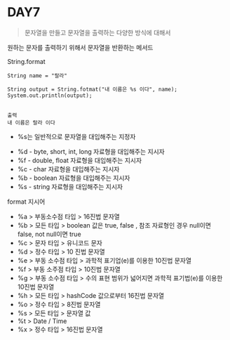 # DAY7 #

> 문자열을 만들고 문자열을 출력하는 다양한 방식에 대해서 



원하는 문자를 출력하기 위해서 문자열을 반환하는 메서드

String.format 

```
String name = "랄라"

String output = String.fotmat("내 이름은 %s 이다", name);
System.out.println(output);


출력
내 이름은 랄라 이다
```

* %s는 일반적으로 문자열을 대입해주는 지정자



- %d - byte, short, int, long 자료형을 대입해주는 지시자
- %f - double, float 자료형을 대입해주는 지시자
- %c - char 자료형을 대입해주는 지시자
- %b - boolean 자료형을 대입해주는 지시자
- %s - string 자료형을 대입해주는 지시자 





format 지시어 

* %a  > 부동소수점 타입  > 16진법 문자열
* %b > 모든 타입 >  boolean 값은 true, false , 참조 자료형인 경우 null이면 false, not null이면 true
* %c > 문자 타입 >  유니코드 문자
* %d > 정수 타입 > 10 진법 문자열
* %e > 부동 소수점 타입 > 과학적 표기업(e)를 이용한 10진법 문자열
* %f > 부동 소주점 타입 > 10진법 문자열
* %g > 부동 소수점 타입 > 수의 표현 범위가 넓어지면 과학적 표기법(e)를 이용한 10진법 문자열
* %h > 모든 타입 > hashCode 값으로부터 16진법 문자열
* %o > 정수 타입 > 8진법 문자열
* %s > 모든 타입 > 문자열 값
* %t > Date / Time
* %x > 정수 타입 > 16진법 문자열





​																																																						